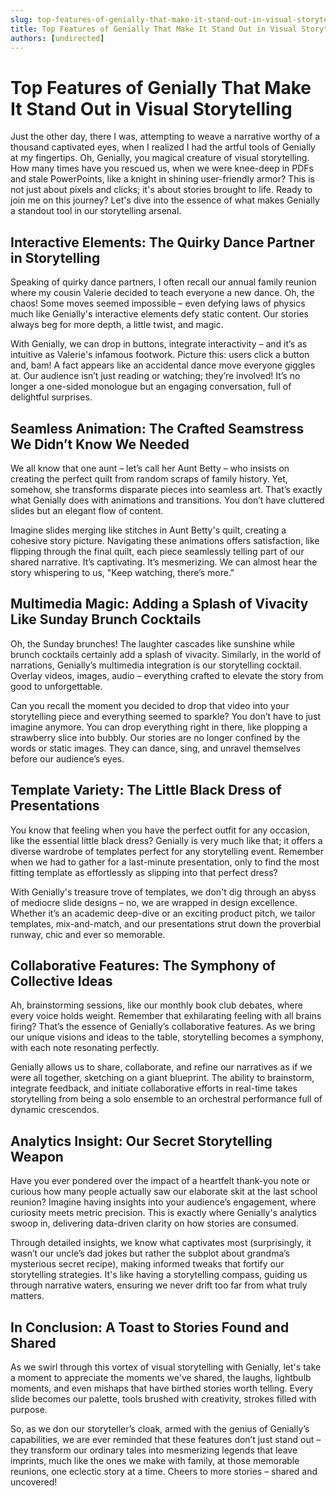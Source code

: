 ```yaml
---
slug: top-features-of-genially-that-make-it-stand-out-in-visual-storytelling
title: Top Features of Genially That Make It Stand Out in Visual Storytelling
authors: [undirected]
---
```



# Top Features of Genially That Make It Stand Out in Visual Storytelling

Just the other day, there I was, attempting to weave a narrative worthy of a thousand captivated eyes, when I realized I had the artful tools of Genially at my fingertips. Oh, Genially, you magical creature of visual storytelling. How many times have you rescued us, when we were knee-deep in PDFs and stale PowerPoints, like a knight in shining user-friendly armor? This is not just about pixels and clicks; it's about stories brought to life. Ready to join me on this journey? Let's dive into the essence of what makes Genially a standout tool in our storytelling arsenal.

## Interactive Elements: The Quirky Dance Partner in Storytelling

Speaking of quirky dance partners, I often recall our annual family reunion where my cousin Valerie decided to teach everyone a new dance. Oh, the chaos! Some moves seemed impossible – even defying laws of physics much like Genially's interactive elements defy static content. Our stories always beg for more depth, a little twist, and magic. 

With Genially, we can drop in buttons, integrate interactivity – and it’s as intuitive as Valerie's infamous footwork. Picture this: users click a button and, bam! A fact appears like an accidental dance move everyone giggles at. Our audience isn’t just reading or watching; they’re involved! It’s no longer a one-sided monologue but an engaging conversation, full of delightful surprises. 

## Seamless Animation: The Crafted Seamstress We Didn’t Know We Needed

We all know that one aunt – let’s call her Aunt Betty – who insists on creating the perfect quilt from random scraps of family history. Yet, somehow, she transforms disparate pieces into seamless art. That’s exactly what Genially does with animations and transitions. You don’t have cluttered slides but an elegant flow of content. 

Imagine slides merging like stitches in Aunt Betty's quilt, creating a cohesive story picture. Navigating these animations offers satisfaction, like flipping through the final quilt, each piece seamlessly telling part of our shared narrative. It’s captivating. It’s mesmerizing. We can almost hear the story whispering to us, "Keep watching, there’s more."

## Multimedia Magic: Adding a Splash of Vivacity Like Sunday Brunch Cocktails

Oh, the Sunday brunches! The laughter cascades like sunshine while brunch cocktails certainly add a splash of vivacity. Similarly, in the world of narrations, Genially’s multimedia integration is our storytelling cocktail. Overlay videos, images, audio – everything crafted to elevate the story from good to unforgettable. 

Can you recall the moment you decided to drop that video into your storytelling piece and everything seemed to sparkle? You don’t have to just imagine anymore. You can drop everything right in there, like plopping a strawberry slice into bubbly. Our stories are no longer confined by the words or static images. They can dance, sing, and unravel themselves before our audience’s eyes.

## Template Variety: The Little Black Dress of Presentations

You know that feeling when you have the perfect outfit for any occasion, like the essential little black dress? Genially is very much like that; it offers a diverse wardrobe of templates perfect for any storytelling event. Remember when we had to gather for a last-minute presentation, only to find the most fitting template as effortlessly as slipping into that perfect dress? 

With Genially's treasure trove of templates, we don't dig through an abyss of mediocre slide designs – no, we are wrapped in design excellence. Whether it’s an academic deep-dive or an exciting product pitch, we tailor templates, mix-and-match, and our presentations strut down the proverbial runway, chic and ever so memorable.

## Collaborative Features: The Symphony of Collective Ideas

Ah, brainstorming sessions, like our monthly book club debates, where every voice holds weight. Remember that exhilarating feeling with all brains firing? That’s the essence of Genially’s collaborative features. As we bring our unique visions and ideas to the table, storytelling becomes a symphony, with each note resonating perfectly. 

Genially allows us to share, collaborate, and refine our narratives as if we were all together, sketching on a giant blueprint. The ability to brainstorm, integrate feedback, and initiate collaborative efforts in real-time takes storytelling from being a solo ensemble to an orchestral performance full of dynamic crescendos.

## Analytics Insight: Our Secret Storytelling Weapon

Have you ever pondered over the impact of a heartfelt thank-you note or curious how many people actually saw our elaborate skit at the last school reunion? Imagine having insights into your audience’s engagement, where curiosity meets metric precision. This is exactly where Genially's analytics swoop in, delivering data-driven clarity on how stories are consumed.

Through detailed insights, we know what captivates most (surprisingly, it wasn’t our uncle’s dad jokes but rather the subplot about grandma’s mysterious secret recipe), making informed tweaks that fortify our storytelling strategies. It's like having a storytelling compass, guiding us through narrative waters, ensuring we never drift too far from what truly matters.

## In Conclusion: A Toast to Stories Found and Shared

As we swirl through this vortex of visual storytelling with Genially, let's take a moment to appreciate the moments we've shared, the laughs, lightbulb moments, and even mishaps that have birthed stories worth telling. Every slide becomes our palette, tools brushed with creativity, strokes filled with purpose. 

So, as we don our storyteller’s cloak, armed with the genius of Genially’s capabilities, we are ever reminded that these features don’t just stand out – they transform our ordinary tales into mesmerizing legends that leave imprints, much like the ones we make with family, at those memorable reunions, one eclectic story at a time. Cheers to more stories – shared and uncovered!